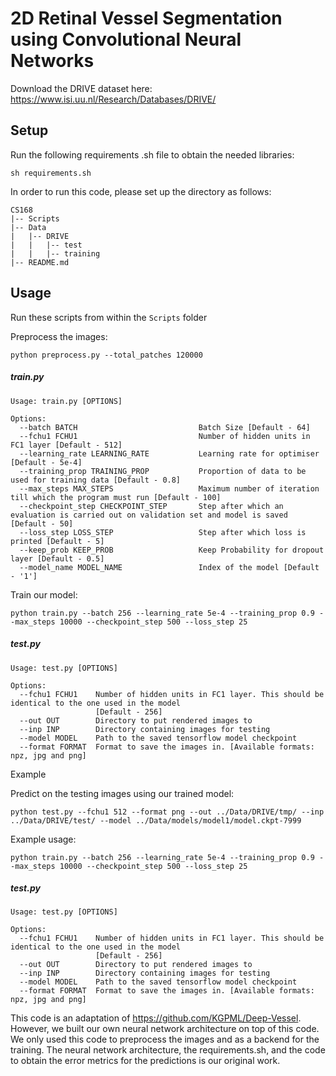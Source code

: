 # 2D Retinal Vessel Segmentation using Convolutional Neural Networks

Download the DRIVE dataset here: https://www.isi.uu.nl/Research/Databases/DRIVE/

## Setup

Run the following requirements .sh file to obtain the needed libraries:
```
sh requirements.sh
```

In order to run this code, please set up the directory as follows:
```
CS168
|-- Scripts
|-- Data
|   |-- DRIVE
|   |   |-- test
|   |   |-- training
|-- README.md
```

## Usage

Run these scripts from within the ```Scripts``` folder

Preprocess the images:
```
python preprocess.py --total_patches 120000 
```

##### train.py

```
Usage: train.py [OPTIONS]

Options:
  --batch BATCH                           Batch Size [Default - 64]
  --fchu1 FCHU1                           Number of hidden units in FC1 layer [Default - 512]
  --learning_rate LEARNING_RATE           Learning rate for optimiser [Default - 5e-4]
  --training_prop TRAINING_PROP           Proportion of data to be used for training data [Default - 0.8]
  --max_steps MAX_STEPS                   Maximum number of iteration till which the program must run [Default - 100]
  --checkpoint_step CHECKPOINT_STEP       Step after which an evaluation is carried out on validation set and model is saved [Default - 50]
  --loss_step LOSS_STEP                   Step after which loss is printed [Default - 5]
  --keep_prob KEEP_PROB                   Keep Probability for dropout layer [Default - 0.5]
  --model_name MODEL_NAME                 Index of the model [Default - '1']
```

Train our model:
```
python train.py --batch 256 --learning_rate 5e-4 --training_prop 0.9 --max_steps 10000 --checkpoint_step 500 --loss_step 25 
```

##### test.py

```
Usage: test.py [OPTIONS]

Options:
  --fchu1 FCHU1    Number of hidden units in FC1 layer. This should be identical to the one used in the model 
                   [Default - 256]
  --out OUT        Directory to put rendered images to
  --inp INP        Directory containing images for testing
  --model MODEL    Path to the saved tensorflow model checkpoint
  --format FORMAT  Format to save the images in. [Available formats: npz, jpg and png]

```
Example 

Predict on the testing images using our trained model:
```
python test.py --fchu1 512 --format png --out ../Data/DRIVE/tmp/ --inp ../Data/DRIVE/test/ --model ../Data/models/model1/model.ckpt-7999
```


Example usage:

```
python train.py --batch 256 --learning_rate 5e-4 --training_prop 0.9 --max_steps 10000 --checkpoint_step 500 --loss_step 25 
```

##### test.py

```
Usage: test.py [OPTIONS]

Options:
  --fchu1 FCHU1    Number of hidden units in FC1 layer. This should be identical to the one used in the model 
                   [Default - 256]
  --out OUT        Directory to put rendered images to
  --inp INP        Directory containing images for testing
  --model MODEL    Path to the saved tensorflow model checkpoint
  --format FORMAT  Format to save the images in. [Available formats: npz, jpg and png]

```

This code is an adaptation of https://github.com/KGPML/Deep-Vessel. However, we built our own neural network architecture on top of this code. We only used this code to preprocess the images and as a backend for the training. The neural network architecture, the requirements.sh, and the code to obtain the error metrics for the predictions is our original work.
